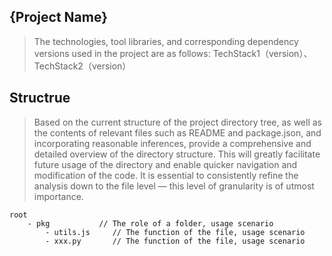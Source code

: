 ## {Project Name}
> The technologies, tool libraries, and corresponding dependency versions used in the project are as follows:
> TechStack1（version）、TechStack2（version）


## Structrue

> Based on the current structure of the project directory tree, as well as the contents of relevant files such as README and package.json, and incorporating reasonable inferences, provide a comprehensive and detailed overview of the directory structure. This will greatly facilitate future usage of the directory and enable quicker navigation and modification of the code.
> It is essential to consistently refine the analysis down to the file level — this level of granularity is of utmost importance.

```
root
    - pkg           // The role of a folder, usage scenario
        - utils.js     // The function of the file, usage scenario
        - xxx.py       // The function of the file, usage scenario
```

